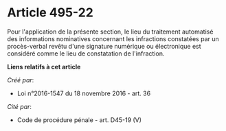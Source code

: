 # Article 495-22

Pour l'application de la présente section, le lieu du traitement automatisé des informations nominatives concernant les
infractions constatées par un procès-verbal revêtu d'une signature numérique ou électronique est considéré comme le lieu de
constatation de l'infraction.

**Liens relatifs à cet article**

_Créé par_:

  - Loi n°2016-1547 du 18 novembre 2016 - art. 36

_Cité par_:

  - Code de procédure pénale - art. D45-19 (V)
